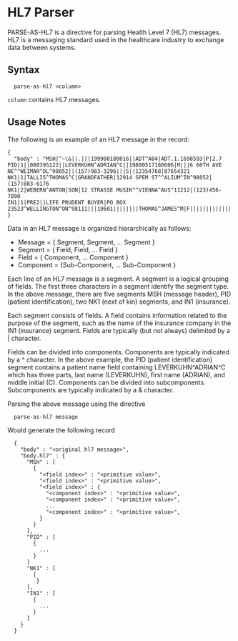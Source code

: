# HL7 Parser

PARSE-AS-HL7 is a directive for parsing Health Level 7 (HL7) messages.
HL7 is a messaging standard used in the healthcare industry to exchange data between systems.

## Syntax

```
  parse-as-hl7 <column>
```

```column``` contains HL7 messages.

## Usage Notes

The following is an example of an HL7 message in the record:

```
{
  "body" : "MSH|^~\&||.|||199908180016||ADT^A04|ADT.1.1698593|P|2.7
PID|1||000395122||LEVERKUHN^ADRIAN^C||19880517180606|M|||6 66TH AVE NE^^WEIMAR^DL^98052||(157)983-3296|||S||12354768|87654321
NK1|1|TALLIS^THOMAS^C|GRANDFATHER|12914 SPEM ST^^ALIUM^IN^98052|(157)883-6176
NK1|2|WEBERN^ANTON|SON|12 STRASSE MUSIK^^VIENNA^AUS^11212|(123)456-7890
IN1|1|PRE2||LIFE PRUDENT BUYER|PO BOX 23523^WELLINGTON^ON^98111|||19601||||||||THOMAS^JAMES^M|F|||||||||||||||||||ZKA535529776"
}
```

Data in an HL7 message is organized hierarchically as follows:

* Message = { Segment, Segment, ... Segment }
* Segment = { Field, Field, ... Field }
* Field = { Component, ... Component }
* Component = {Sub-Component, ... Sub-Component }

Each line of an HL7 message is a segment. A segment is a logical grouping of fields. The first three characters in a
segment identify the segment type. In the above message, there are five segments MSH (message header), PID (patient
identification), two NK1 (next of kin) segments, and IN1 (insurance).

Each segment consists of fields. A field contains information related to the purpose of the segment, such as the name
of the insurance company in the IN1 (insurance) segment. Fields are typically (but not always) delimited by a |
character.

Fields can be divided into components. Components are typically indicated by a ^ character. In the above example,
the PID (patient identification) segment contains a patient name field containing LEVERKUHN^ADRIAN^C which has three
parts, last name (LEVERKUHN), first name (ADRIAN), and middle initial (C). Components can be divided into
subcomponents. Subcomponents are typically indicated by a & character.

Parsing the above message using the directive

```
  parse-as-hl7 message
```

Would generate the following record

```
  {
    "body" : "<original hl7 message>",
    "body.hl7" : {
      "MSH" : [
        {
          "<field index>" : "<primitive value>",
          "<field index>" : "<primitive value>",
          "<field index>" : {
            "<component index>" : "<primitive value>",
            "<component index>" : "<primitive value>",
            ...
            "<component index>" : "<primitive value>",
          }
        }
      ],
      "PID" : [
        {
          ...
        }
      ]
      "NK1" : [
        {
         }
      ],
      "IN1" : [
        {
          ...
        }
      ]
    }
  }
```